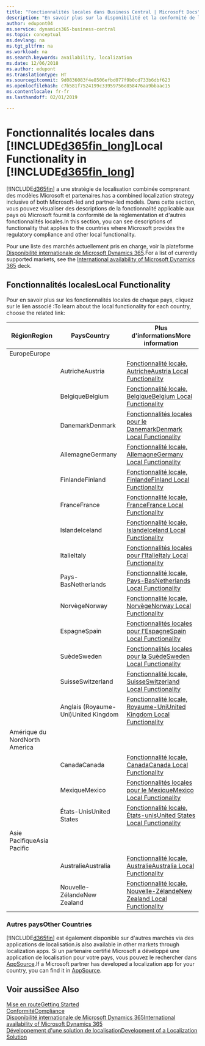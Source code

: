 ```yaml
---
title: "Fonctionnalités locales dans Business Central | Microsoft Docs"
description: "En savoir plus sur la disponibilité et la conformité de la réglementation locaux de Dynamics 365 Business Central."
author: edupont04
ms.service: dynamics365-business-central
ms.topic: conceptual
ms.devlang: na
ms.tgt_pltfrm: na
ms.workload: na
ms.search.keywords: availability, localization
ms.date: 12/06/2018
ms.author: edupont
ms.translationtype: HT
ms.sourcegitcommit: 9d0836083f4e8506efbd077f9b0cd733b6dbf623
ms.openlocfilehash: c7b581f7524199c33959756e858476aa9bbaac15
ms.contentlocale: fr-fr
ms.lasthandoff: 02/01/2019

---
```

# <a name="local-functionality-in-included365finlongincludesd365finlongmdmd"></a><span data-ttu-id="c9fc6-103">Fonctionnalités locales dans [!INCLUDE[d365fin_long](includes/d365fin_long_md.md)]</span><span class="sxs-lookup"><span data-stu-id="c9fc6-103">Local Functionality in [!INCLUDE[d365fin_long](includes/d365fin_long_md.md)]</span></span>
[!INCLUDE[d365fin](includes/d365fin_md.md)] <span data-ttu-id="c9fc6-104">a une stratégie de localisation combinée comprenant des modèles Microsoft et partenaires.</span><span class="sxs-lookup"><span data-stu-id="c9fc6-104">has a combined localization strategy inclusive of both Microsoft-led and partner-led models.</span></span> <span data-ttu-id="c9fc6-105">Dans cette section, vous pouvez visualiser des descriptions de la fonctionnalité applicable aux pays où Microsoft fournit la conformité de la réglementation et d'autres fonctionnalités locales.</span><span class="sxs-lookup"><span data-stu-id="c9fc6-105">In this section, you can see descriptions of functionality that applies to the countries where Microsoft provides the regulatory compliance and other local functionality.</span></span>  

<span data-ttu-id="c9fc6-106">Pour une liste des marchés actuellement pris en charge, voir la plateforme [Disponibilité internationale de Microsoft Dynamics 365](https://docs.microsoft.com/en-us/dynamics365/get-started/availability).</span><span class="sxs-lookup"><span data-stu-id="c9fc6-106">For a list of currently supported markets, see the [International availability of Microsoft Dynamics 365](https://docs.microsoft.com/en-us/dynamics365/get-started/availability) deck.</span></span>  

## <a name="local-functionality"></a><span data-ttu-id="c9fc6-107">Fonctionnalités locales</span><span class="sxs-lookup"><span data-stu-id="c9fc6-107">Local Functionality</span></span>
<span data-ttu-id="c9fc6-108">Pour en savoir plus sur les fonctionnalités locales de chaque pays, cliquez sur le lien associé :</span><span class="sxs-lookup"><span data-stu-id="c9fc6-108">To learn about the local functionality for each country, choose the related link:</span></span>

| <span data-ttu-id="c9fc6-109">Région</span><span class="sxs-lookup"><span data-stu-id="c9fc6-109">Region</span></span> | <span data-ttu-id="c9fc6-110">Pays</span><span class="sxs-lookup"><span data-stu-id="c9fc6-110">Country</span></span> | <span data-ttu-id="c9fc6-111">Plus d'informations</span><span class="sxs-lookup"><span data-stu-id="c9fc6-111">More information</span></span> |
| --- | --- |--- |
| <span data-ttu-id="c9fc6-112">Europe</span><span class="sxs-lookup"><span data-stu-id="c9fc6-112">Europe</span></span> |  | |
|        | <span data-ttu-id="c9fc6-113">Autriche</span><span class="sxs-lookup"><span data-stu-id="c9fc6-113">Austria</span></span> | [<span data-ttu-id="c9fc6-114">Fonctionnalité locale, Autriche</span><span class="sxs-lookup"><span data-stu-id="c9fc6-114">Austria Local Functionality</span></span>](localfunctionality/austria/austria-local-functionality.md) |
|        | <span data-ttu-id="c9fc6-115">Belgique</span><span class="sxs-lookup"><span data-stu-id="c9fc6-115">Belgium</span></span> |  [<span data-ttu-id="c9fc6-116">Fonctionnalité locale, Belgique</span><span class="sxs-lookup"><span data-stu-id="c9fc6-116">Belgium Local Functionality</span></span>](localfunctionality/belgium/belgium-local-functionality.md) |
|        | <span data-ttu-id="c9fc6-117">Danemark</span><span class="sxs-lookup"><span data-stu-id="c9fc6-117">Denmark</span></span> | [<span data-ttu-id="c9fc6-118">Fonctionnalités locales pour le Danemark</span><span class="sxs-lookup"><span data-stu-id="c9fc6-118">Denmark Local Functionality</span></span>](localfunctionality/denmark/denmark-local-functionality.md) |
|        | <span data-ttu-id="c9fc6-119">Allemagne</span><span class="sxs-lookup"><span data-stu-id="c9fc6-119">Germany</span></span> | [<span data-ttu-id="c9fc6-120">Fonctionnalité locale, Allemagne</span><span class="sxs-lookup"><span data-stu-id="c9fc6-120">Germany Local Functionality</span></span>](localfunctionality/germany/germany-local-functionality.md) |
|        | <span data-ttu-id="c9fc6-121">Finlande</span><span class="sxs-lookup"><span data-stu-id="c9fc6-121">Finland</span></span> | [<span data-ttu-id="c9fc6-122">Fonctionnalité locale, Finlande</span><span class="sxs-lookup"><span data-stu-id="c9fc6-122">Finland Local Functionality</span></span>](localfunctionality/finland/finland-local-functionality.md) |
|        | <span data-ttu-id="c9fc6-123">France</span><span class="sxs-lookup"><span data-stu-id="c9fc6-123">France</span></span> | [<span data-ttu-id="c9fc6-124">Fonctionnalité locale, France</span><span class="sxs-lookup"><span data-stu-id="c9fc6-124">France Local Functionality</span></span>](localfunctionality/france/france-local-functionality.md) |
|        | <span data-ttu-id="c9fc6-125">Islande</span><span class="sxs-lookup"><span data-stu-id="c9fc6-125">Iceland</span></span> | [<span data-ttu-id="c9fc6-126">Fonctionnalité locale, Islande</span><span class="sxs-lookup"><span data-stu-id="c9fc6-126">Iceland Local Functionality</span></span>](localfunctionality/iceland/iceland-local-functionality.md) |
|        | <span data-ttu-id="c9fc6-127">Italie</span><span class="sxs-lookup"><span data-stu-id="c9fc6-127">Italy</span></span> | [<span data-ttu-id="c9fc6-128">Fonctionnalités locales pour l'Italie</span><span class="sxs-lookup"><span data-stu-id="c9fc6-128">Italy Local Functionality</span></span>](localfunctionality/italy/italy-local-functionality.md) |
|        | <span data-ttu-id="c9fc6-129">Pays-Bas</span><span class="sxs-lookup"><span data-stu-id="c9fc6-129">Netherlands</span></span> | [<span data-ttu-id="c9fc6-130">Fonctionnalité locale, Pays-Bas</span><span class="sxs-lookup"><span data-stu-id="c9fc6-130">Netherlands Local Functionality</span></span>](localfunctionality/netherlands/netherlands-local-functionality.md) |
|        | <span data-ttu-id="c9fc6-131">Norvège</span><span class="sxs-lookup"><span data-stu-id="c9fc6-131">Norway</span></span> | [<span data-ttu-id="c9fc6-132">Fonctionnalité locale, Norvège</span><span class="sxs-lookup"><span data-stu-id="c9fc6-132">Norway Local Functionality</span></span>](localfunctionality/norway/norway-local-functionality.md) |
|        | <span data-ttu-id="c9fc6-133">Espagne</span><span class="sxs-lookup"><span data-stu-id="c9fc6-133">Spain</span></span> | [<span data-ttu-id="c9fc6-134">Fonctionnalités locales pour l'Espagne</span><span class="sxs-lookup"><span data-stu-id="c9fc6-134">Spain Local Functionality</span></span>](localfunctionality/spain/spain-local-functionality.md) |
|        | <span data-ttu-id="c9fc6-135">Suède</span><span class="sxs-lookup"><span data-stu-id="c9fc6-135">Sweden</span></span> | [<span data-ttu-id="c9fc6-136">Fonctionnalités locales pour la Suède</span><span class="sxs-lookup"><span data-stu-id="c9fc6-136">Sweden Local Functionality</span></span>](localfunctionality/sweden/sweden-local-functionality.md) |
|        | <span data-ttu-id="c9fc6-137">Suisse</span><span class="sxs-lookup"><span data-stu-id="c9fc6-137">Switzerland</span></span> | [<span data-ttu-id="c9fc6-138">Fonctionnalité locale, Suisse</span><span class="sxs-lookup"><span data-stu-id="c9fc6-138">Switzerland Local Functionality</span></span>](localfunctionality/switzerland/switzerland-local-functionality.md) |
|        | <span data-ttu-id="c9fc6-139">Anglais (Royaume-Uni)</span><span class="sxs-lookup"><span data-stu-id="c9fc6-139">United Kingdom</span></span> | [<span data-ttu-id="c9fc6-140">Fonctionnalité locale, Royaume-Uni</span><span class="sxs-lookup"><span data-stu-id="c9fc6-140">United Kingdom Local Functionality</span></span>](localfunctionality/unitedkingdom/united-kingdom-local-functionality.md) |
| <span data-ttu-id="c9fc6-141">Amérique du Nord</span><span class="sxs-lookup"><span data-stu-id="c9fc6-141">North America</span></span> |       |  |
|        | <span data-ttu-id="c9fc6-142">Canada</span><span class="sxs-lookup"><span data-stu-id="c9fc6-142">Canada</span></span>|[<span data-ttu-id="c9fc6-143">Fonctionnalité locale, Canada</span><span class="sxs-lookup"><span data-stu-id="c9fc6-143">Canada Local Functionality</span></span>](localfunctionality/canada/canada-local-functionality.md) |
|        | <span data-ttu-id="c9fc6-144">Mexique</span><span class="sxs-lookup"><span data-stu-id="c9fc6-144">Mexico</span></span> | [<span data-ttu-id="c9fc6-145">Fonctionnalités locales pour le Mexique</span><span class="sxs-lookup"><span data-stu-id="c9fc6-145">Mexico Local Functionality</span></span>](localfunctionality/mexico/mexico-local-functionality.md) |
|        | <span data-ttu-id="c9fc6-146">États-Unis</span><span class="sxs-lookup"><span data-stu-id="c9fc6-146">United States</span></span>|[<span data-ttu-id="c9fc6-147">Fonctionnalité locale, États-unis</span><span class="sxs-lookup"><span data-stu-id="c9fc6-147">United States Local Functionality</span></span>](localfunctionality/unitedstates/united-states-local-functionality.md) |
| <span data-ttu-id="c9fc6-148">Asie Pacifique</span><span class="sxs-lookup"><span data-stu-id="c9fc6-148">Asia Pacific</span></span> |       |  |
|        | <span data-ttu-id="c9fc6-149">Australie</span><span class="sxs-lookup"><span data-stu-id="c9fc6-149">Australia</span></span> | [<span data-ttu-id="c9fc6-150">Fonctionnalité locale, Australie</span><span class="sxs-lookup"><span data-stu-id="c9fc6-150">Australia Local Functionality</span></span>](localfunctionality/australia/australia-local-functionality.md) |
|        | <span data-ttu-id="c9fc6-151">Nouvelle-Zélande</span><span class="sxs-lookup"><span data-stu-id="c9fc6-151">New Zealand</span></span> | [<span data-ttu-id="c9fc6-152">Fonctionnalité locale, Nouvelle-Zélande</span><span class="sxs-lookup"><span data-stu-id="c9fc6-152">New Zealand Local Functionality</span></span>](localfunctionality/newzealand/new-zealand-local-functionality.md) |

### <a name="other-countries"></a><span data-ttu-id="c9fc6-153">Autres pays</span><span class="sxs-lookup"><span data-stu-id="c9fc6-153">Other Countries</span></span>
[!INCLUDE[d365fin](includes/d365fin_md.md)] <span data-ttu-id="c9fc6-154">est également disponible sur d'autres marchés via des applications de localisation.</span><span class="sxs-lookup"><span data-stu-id="c9fc6-154">is also available in other markets through localization apps.</span></span> <span data-ttu-id="c9fc6-155">Si un partenaire certifié Microsoft a développé une application de localisation pour votre pays, vous pouvez le rechercher dans [AppSource](https://appsource.microsoft.com/en-us/product/dynamics-365-business-central/).</span><span class="sxs-lookup"><span data-stu-id="c9fc6-155">If a Microsoft partner has developed a localization app for your country, you can find it in [AppSource](https://appsource.microsoft.com/en-us/product/dynamics-365-business-central/).</span></span>

## <a name="see-also"></a><span data-ttu-id="c9fc6-156">Voir aussi</span><span class="sxs-lookup"><span data-stu-id="c9fc6-156">See Also</span></span>
[<span data-ttu-id="c9fc6-157">Mise en route</span><span class="sxs-lookup"><span data-stu-id="c9fc6-157">Getting Started</span></span>](product-get-started.md)  
[<span data-ttu-id="c9fc6-158">Conformité</span><span class="sxs-lookup"><span data-stu-id="c9fc6-158">Compliance</span></span>](compliance/compliance-overview.md)  
[<span data-ttu-id="c9fc6-159">Disponibilité internationale de Microsoft Dynamics 365</span><span class="sxs-lookup"><span data-stu-id="c9fc6-159">International availability of Microsoft Dynamics 365</span></span>](https://docs.microsoft.com/en-us/dynamics365/get-started/availability)  
[<span data-ttu-id="c9fc6-160">Développement d'une solution de localisation</span><span class="sxs-lookup"><span data-stu-id="c9fc6-160">Development of a Localization Solution</span></span>](/dynamics365/business-central/dev-itpro/developer/readiness/readiness-develop-localization)  

